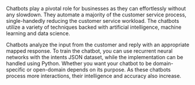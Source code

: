 Chatbots play a pivotal role for businesses as they can effortlessly  without any slowdown. They automate a majority of the customer service process,  single-handedly reducing the customer service workload. The chatbots utilize a variety of techniques backed with artificial intelligence, machine learning and data science.

Chatbots analyze the input from the customer and reply with an appropriate mapped response. To train the chatbot, you can use recurrent neural networks with the intents JSON dataset, while the implementation can be handled using Python. Whether you want your chatbot to be domain-specific or open-domain depends on its purpose. As these chatbots process more interactions, their intelligence and accuracy also increase.
